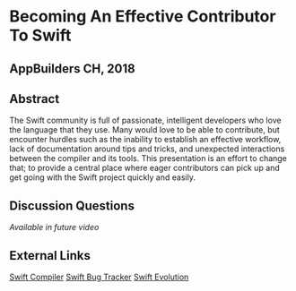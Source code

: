 # Becoming An Effective Contributor To Swift

## AppBuilders CH, 2018

## Abstract

The Swift community is full of passionate, intelligent developers who love the language 
that they use.  Many would love to be able to contribute, but encounter hurdles such as
the inability to establish an effective workflow, lack of documentation around tips and
tricks, and unexpected interactions between the compiler and its tools.  This presentation 
is an effort to change that; to provide a central place where eager contributors can pick up
and get going with the Swift project quickly and easily.

## Discussion Questions

*Available in future video*

## External Links

[Swift Compiler](https://www.github.com/apple/swift)
[Swift Bug Tracker](https://bugs.swift.org)
[Swift Evolution](https://github.com/apple/swift-evolution)

